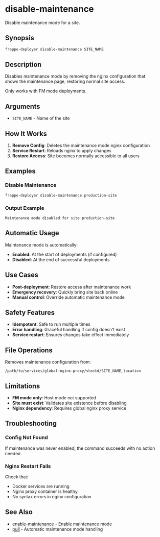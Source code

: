 # disable-maintenance

Disable maintenance mode for a site.

## Synopsis

```bash
frappe-deployer disable-maintenance SITE_NAME
```

## Description

Disables maintenance mode by removing the nginx configuration that shows the maintenance page, restoring normal site access.

Only works with FM mode deployments.

## Arguments

- `SITE_NAME` - Name of the site

## How It Works

1. **Remove Config**: Deletes the maintenance mode nginx configuration
2. **Service Restart**: Reloads nginx to apply changes  
3. **Restore Access**: Site becomes normally accessible to all users

## Examples

### Disable Maintenance
```bash
frappe-deployer disable-maintenance production-site
```

### Output Example
```
Maintenance mode disabled for site production-site
```

## Automatic Usage

Maintenance mode is automatically:
- **Enabled**: At the start of deployments (if configured)
- **Disabled**: At the end of successful deployments

## Use Cases

- **Post-deployment**: Restore access after maintenance work
- **Emergency recovery**: Quickly bring site back online
- **Manual control**: Override automatic maintenance mode

## Safety Features

- **Idempotent**: Safe to run multiple times
- **Error handling**: Graceful handling if config doesn't exist
- **Service restart**: Ensures changes take effect immediately

## File Operations

Removes maintenance configuration from:
```
/path/to/services/global-nginx-proxy/vhostd/SITE_NAME_location
```

## Limitations

- **FM mode only**: Host mode not supported
- **Site must exist**: Validates site existence before disabling
- **Nginx dependency**: Requires global nginx proxy service

## Troubleshooting

### Config Not Found
If maintenance was never enabled, the command succeeds with no action needed.

### Nginx Restart Fails
Check that:
- Docker services are running
- Nginx proxy container is healthy
- No syntax errors in nginx configuration

## See Also

- [enable-maintenance](enable-maintenance.md) - Enable maintenance mode
- [pull](pull.md) - Automatic maintenance mode handling
